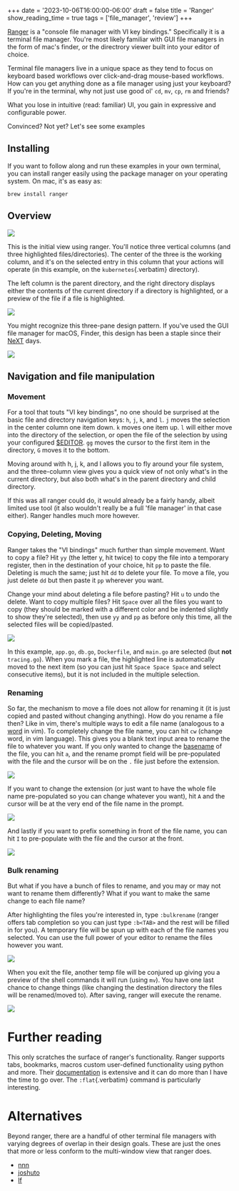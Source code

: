 +++
date = '2023-10-06T16:00:00-06:00'
draft = false
title = 'Ranger'
show_reading_time = true
tags = ['file_manager', 'review']
+++

[Ranger](https://ranger.github.io/) is a "console file manager with VI key
bindings." Specifically it is a terminal file manager. You're most likely
familiar with GUI file managers in the form of mac\'s finder, or the directrory
viewer built into your editor of choice.

Terminal file managers live in a unique space as they tend to focus on keyboard
based workflows over click-and-drag mouse-based workflows. How can you get
anything done as a file manager using just your keyboard? If you're in the
terminal, why not just use good ol\' `cd`, `mv`, `cp`, `rm` and friends?

What you lose in intuitive (read: familiar) UI, you gain in expressive and
configurable power.

Convinced? Not yet? Let's see some examples

## Installing

If you want to follow along and run these examples in your own terminal, you can
install ranger easily using the package manager on your operating system. On
mac, it\'s as easy as:

```shell
brew install ranger
```

## Overview

![](images/dir_view.png)

This is the initial view using ranger. You\'ll notice three vertical columns
(and three highlighted files/directories). The center of the three is the
working column, and it\'s on the selected entry in this column that your actions
will operate (in this example, on the `kubernetes`{.verbatim} directory).

The left column is the parent directory, and the right directory displays either
the contents of the current directory if a directory is highlighted, or a
preview of the file if a file is highlighted.

![](images/file_view.png)

You might recognize this three-pane design pattern. If you've used the GUI file
manager for macOS, Finder, this design has been a staple since their
[NeXT](https://flaming.codes/posts/miller-columns-filesystem-ui) days.

![](images/finder.png)

## Navigation and file manipulation

### Movement

For a tool that touts "VI key bindings", no one should be surprised at the basic
file and directory navigation keys: `h`, `j`, `k`, and `l`. `j` moves the
selection in the center column one item down. `k` moves one item up. `l` will
either move into the directory of the selection, or open the file of the
selection by using your configured
[\$EDITOR](https://bash.cyberciti.biz/guide/$EDITOR_variable). `gg` moves the
cursor to the first item in the directory, `G` moves it to the bottom.

Moving around with h, j, k, and l allows you to fly around your file system, and
the three-column view gives you a quick view of not only what's in the current
directory, but also both what's in the parent directory and child directory.

If this was all ranger could do, it would already be a fairly handy, albeit
limited use tool (it also wouldn't really be a full 'file manager' in that case
either). Ranger handles much more however.

### Copying, Deleting, Moving

Ranger takes the "VI bindings" much further than simple movement. Want to copy a
file? Hit `yy` (the letter y, hit twice) to copy the file into a temporary
register, then in the destination of your choice, hit `pp` to paste the file.
Deleting is much the same; just hit `dd` to delete your file. To move a file,
you just delete `dd` but then paste it `pp` wherever you want.

Change your mind about deleting a file before pasting? Hit `u` to undo the
delete. Want to copy multiple files? Hit `Space` over all the files you want to
copy (they should be marked with a different color and be indented slightly to
show they\'re selected), then use `yy` and `pp` as before only this time, all
the selected files will be copied/pasted.

![](images/multiple_selection.png)

In this example, `app.go`, `db.go`, `Dockerfile`, and `main.go` are selected
(but **not** `tracing.go`). When you mark a file, the highlighted line is
automatically moved to the next item (so you can just hit `Space Space Space`
and select consecutive items), but it is not included in the multiple selection.

### Renaming

So far, the mechanism to move a file does not allow for renaming it (it is just
copied and pasted without changing anything). How do you rename a file then?
Like in vim, there's multiple ways to edit a file name (analogous to a
[word](https://learnbyexample.github.io/tips/vim-tip-22/) in vim). To completely
change the file name, you can hit `cw` (change word, in vim language). This
gives you a blank text input area to rename the file to whatever you want. If
you only wanted to change the [basename](https://linux.die.net/man/1/basename)
of the file, you can hit `a`, and the rename prompt field will be pre-populated
with the file and the cursor will be on the `.` file just before the extension.

![](images/rename_lower_case_a.png)

If you want to change the extension (or just want to have the whole file name
pre-populated so you can change whatever you want), hit `A` and the cursor will
be at the very end of the file name in the prompt.

![](images/rename_upper_case_a.png)

And lastly if you want to prefix something in front of the file name, you can
hit `I` to pre-populate with the file and the cursor at the front.

![](images/rename_capital_i.png)

### Bulk renaming

But what if you have a bunch of files to rename, and you may or may not want to
rename them differently? What if you want to make the same change to each file
name?

After highlighting the files you\'re interested in, type `:bulkrename` (ranger
offers tab completion so you can just type `:b<TAB>` and the rest will be filled
in for you). A temporary file will be spun up with each of the file names you
selected. You can use the full power of your editor to rename the files however
you want.

![](images/bulk_rename_1.png)

When you exit the file, another temp file will be conjured up giving you a
preview of the shell commands it will run (using `mv`). You have one last chance
to change things (like changing the destination directory the files will be
renamed/moved to). After saving, ranger will execute the rename.

![](images/bulk_rename_2.png)

# Further reading

This only scratches the surface of ranger\'s functionality. Ranger supports
tabs, bookmarks, macros custom user-defined functionality using python and more.
Their [documentation](https://github.com/ranger/ranger/wiki/Official-user-guide)
is extensive and it can do more than I have the time to go over. The
`:flat`{.verbatim} command is particularly interesting.

# Alternatives

Beyond ranger, there are a handful of other terminal file managers with varying
degrees of overlap in their design goals. These are just the ones that more or
less conform to the multi-window view that ranger does.

- [nnn](https://github.com/jarun/nnn)
- [joshuto](https://github.com/kamiyaa/joshuto)
- [lf](https://github.com/gokcehan/lf)
